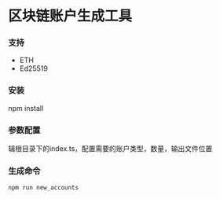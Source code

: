 # 区块链账户生成工具

### 支持
- ETH
- Ed25519

### 安装
npm install

### 参数配置
辑根目录下的index.ts，配置需要的账户类型，数量，输出文件位置

### 生成命令
`npm run new_accounts`


